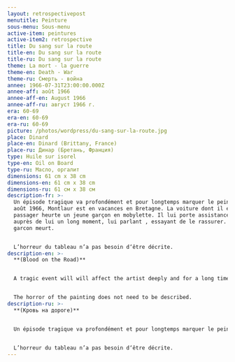 ```yaml
---
layout: retrospectivepost
menutitle: Peinture
sous-menu: Sous-menu
active-item: peintures
active-item2: retrospective
title: Du sang sur la route
title-en: Du sang sur la route
title-ru: Du sang sur la route
theme: La mort - la guerre
theme-en: Death - War
theme-ru: Смерть - война
annee: 1966-07-31T23:00:00.000Z
annee-aff: août 1966
annee-aff-en: August 1966
annee-aff-ru: август 1966 г.
era: 60-69
era-en: 60-69
era-ru: 60-69
picture: /photos/wordpress/du-sang-sur-la-route.jpg
place: Dinard
place-en: Dinard (Brittany, France)
place-ru: Динар (Бретань, Франция)
type: Huile sur isorel
type-en: Oil on Board
type-ru: Масло, оргалит
dimensions: 61 cm x 38 cm
dimensions-en: 61 cm x 38 cm
dimensions-ru: 61 см x 38 см
description-fr: >-
  Un épisode tragique va profondément et pour longtemps marquer le peintre. En
  août 1966, Montlaur est en vacances en Bretagne. La voiture dont il est
  passager heurte un jeune garçon en mobylette. Il lui porte assistance et reste
  auprès de lui un long moment, lui parlant , essayant de le rassurer. Mais le
  garcon meurt. 


  L’horreur du tableau n’a pas besoin d‘être décrite.
description-en: >-
  **(Blood on the Road)**


  A tragic event will will affect the artist deeply and for a long time. In August 1966, Montlaur was on vacation in Brittany. The car in which he was a passenger collided with a young boy on a moped. He helped him and stayed with him for a long time, speaking to him, trying to reassure him while the child was dying.


  The horror of the painting does not need to be described.
description-ru: >-
  **(Кровь на дороге)**


  Un épisode tragique va profondément et pour longtemps marquer le peintre. En août 1966, Montlaur est en vacances en Bretagne. La voiture dont il est passager heurte un jeune garçon en mobylette. Il lui porte assistance et reste auprès de lui un long moment, lui parlant , essayant de le rassurer. Mais le garcon meurt. 


  L’horreur du tableau n’a pas besoin d‘être décrite.
---
```

